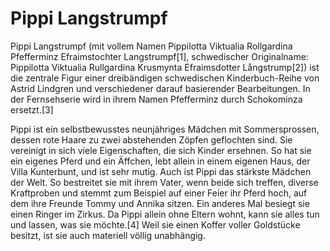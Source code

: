 # Pippi Langstrumpf

Pippi Langstrumpf (mit vollem Namen Pippilotta Viktualia Rollgardina Pfefferminz Efraimstochter Langstrumpf[1], schwedischer Originalname: Pippilotta Viktualia Rullgardina Krusmynta Efraimsdotter Långstrump[2]) ist die zentrale Figur einer dreibändigen schwedischen Kinderbuch-Reihe von Astrid Lindgren und verschiedener darauf basierender Bearbeitungen. In der Fernsehserie wird in ihrem Namen Pfefferminz durch Schokominza ersetzt.[3]

Pippi ist ein selbstbewusstes neunjähriges Mädchen mit Sommersprossen, dessen rote Haare zu zwei abstehenden Zöpfen geflochten sind. Sie vereinigt in sich viele Eigenschaften, die sich Kinder ersehnen. So hat sie ein eigenes Pferd und ein Äffchen, lebt allein in einem eigenen Haus, der Villa Kunterbunt, und ist sehr mutig. Auch ist Pippi das stärkste Mädchen der Welt. So bestreitet sie mit ihrem Vater, wenn beide sich treffen, diverse Kraftproben und stemmt zum Beispiel auf einer Feier ihr Pferd hoch, auf dem ihre Freunde Tommy und Annika sitzen. Ein anderes Mal besiegt sie einen Ringer im Zirkus. Da Pippi allein ohne Eltern wohnt, kann sie alles tun und lassen, was sie möchte.[4] Weil sie einen Koffer voller Goldstücke besitzt, ist sie auch materiell völlig unabhängig.
